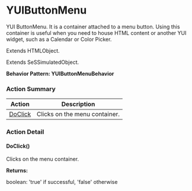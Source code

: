 # YUIButtonMenu

YUI ButtonMenu. It is a container attached to a menu button. Using this container is useful when you need to house HTML content or another YUI widget, such as a Calendar or Color Picker.
 
Extends HTMLObject.

Extends SeSSimulatedObject.





**Behavior Pattern: YUIButtonMenuBehavior**


<!-- ============================== property summary ========================== -->

	
<!-- ============================== action summary ========================== -->



### Action Summary

|  **Action** | **Description** | 
| ----------- | --------------- |
|	[DoClick](#DoClick) | Clicks on the menu container. |




<!-- ============================== property detail ========================== -->
	
	
<!-- ============================== action detail ========================== -->
	
### Action Detail
		
<a name="DoClick"></a>    
#### DoClick()

Clicks on the menu container.




**Returns:**

boolean: 'true' if successful, 'false' otherwise




	

